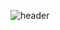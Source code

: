 ![header](https://capsule-render.vercel.app/api?type=waving&color=gradient&customColorList=9&height=300&section=header&text=yakcom&fontSize=90&fontAlignY=40&animation=fadeIn)


